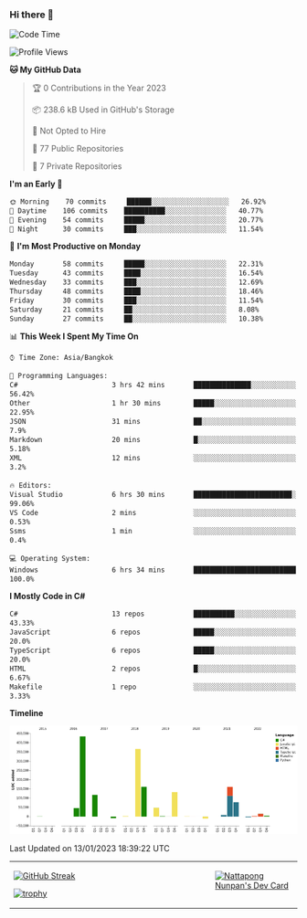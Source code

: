### Hi there 👋

<!--START_SECTION:waka-->
![Code Time](http://img.shields.io/badge/Code%20Time-337%20hrs%205%20mins-blue)

![Profile Views](http://img.shields.io/badge/Profile%20Views-0-blue)

**🐱 My GitHub Data** 

> 🏆 0 Contributions in the Year 2023
 > 
> 📦 238.6 kB Used in GitHub's Storage 
 > 
> 🚫 Not Opted to Hire
 > 
> 📜 77 Public Repositories 
 > 
> 🔑 7 Private Repositories  
 > 
**I'm an Early 🐤** 

```text
🌞 Morning    70 commits     ██████░░░░░░░░░░░░░░░░░░░   26.92% 
🌆 Daytime    106 commits    ██████████░░░░░░░░░░░░░░░   40.77% 
🌃 Evening    54 commits     █████░░░░░░░░░░░░░░░░░░░░   20.77% 
🌙 Night      30 commits     ███░░░░░░░░░░░░░░░░░░░░░░   11.54%

```
📅 **I'm Most Productive on Monday** 

```text
Monday       58 commits     █████░░░░░░░░░░░░░░░░░░░░   22.31% 
Tuesday      43 commits     ████░░░░░░░░░░░░░░░░░░░░░   16.54% 
Wednesday    33 commits     ███░░░░░░░░░░░░░░░░░░░░░░   12.69% 
Thursday     48 commits     ████░░░░░░░░░░░░░░░░░░░░░   18.46% 
Friday       30 commits     ███░░░░░░░░░░░░░░░░░░░░░░   11.54% 
Saturday     21 commits     ██░░░░░░░░░░░░░░░░░░░░░░░   8.08% 
Sunday       27 commits     ██░░░░░░░░░░░░░░░░░░░░░░░   10.38%

```


📊 **This Week I Spent My Time On** 

```text
⌚︎ Time Zone: Asia/Bangkok

💬 Programming Languages: 
C#                       3 hrs 42 mins       ██████████████░░░░░░░░░░░   56.42% 
Other                    1 hr 30 mins        █████░░░░░░░░░░░░░░░░░░░░   22.95% 
JSON                     31 mins             ██░░░░░░░░░░░░░░░░░░░░░░░   7.9% 
Markdown                 20 mins             █░░░░░░░░░░░░░░░░░░░░░░░░   5.18% 
XML                      12 mins             ░░░░░░░░░░░░░░░░░░░░░░░░░   3.2%

🔥 Editors: 
Visual Studio            6 hrs 30 mins       ████████████████████████░   99.06% 
VS Code                  2 mins              ░░░░░░░░░░░░░░░░░░░░░░░░░   0.53% 
Ssms                     1 min               ░░░░░░░░░░░░░░░░░░░░░░░░░   0.4%

💻 Operating System: 
Windows                  6 hrs 34 mins       █████████████████████████   100.0%

```

**I Mostly Code in C#** 

```text
C#                       13 repos            ██████████░░░░░░░░░░░░░░░   43.33% 
JavaScript               6 repos             █████░░░░░░░░░░░░░░░░░░░░   20.0% 
TypeScript               6 repos             █████░░░░░░░░░░░░░░░░░░░░   20.0% 
HTML                     2 repos             █░░░░░░░░░░░░░░░░░░░░░░░░   6.67% 
Makefile                 1 repo              ░░░░░░░░░░░░░░░░░░░░░░░░░   3.33%

```


**Timeline**

![Chart not found](https://raw.githubusercontent.com/aixasz/aixasz/main/charts/bar_graph.png) 


 Last Updated on 13/01/2023 18:39:22 UTC
<!--END_SECTION:waka-->

<table>
<tr>
<td width="70%" valign="top">
 
 [![GitHub Streak](http://github-readme-streak-stats.herokuapp.com?user=aixasz&theme=github-dark&hide_border=true&date_format=%5BY%20%5DM%20j)](https://git.io/streak-stats)

 [![trophy](https://github-profile-trophy.vercel.app/?username=aixasz&theme=onedark)](https://github.com/ryo-ma/github-profile-trophy)
 </td>
<td width="30%" valign="top">
 
<a href="https://app.daily.dev/aixasz"><img src="https://api.daily.dev/devcards/403207936e6547c9a85ea449e9f3abe8.png?r=re8" alt="Nattapong Nunpan's Dev Card"/></a>

 </td>
</tr>
</table>
 
